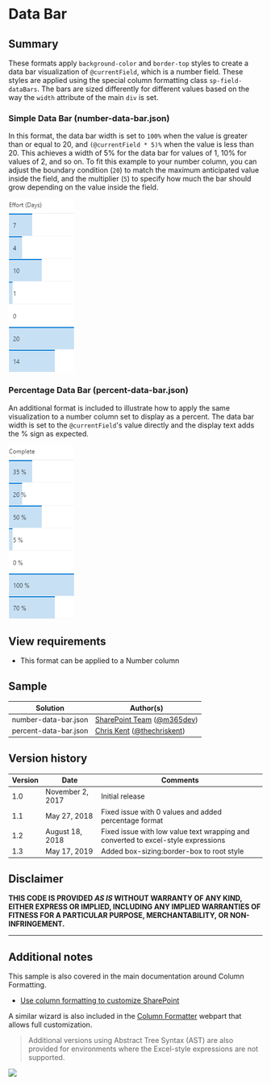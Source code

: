 # Data Bar

## Summary
These formats apply `background-color` and `border-top` styles to create a data bar visualization of `@currentField`, which is a number field. These styles are applied using the special column formatting class `sp-field-dataBars`. The bars are sized differently for different values based on the way the `width` attribute of the main `div` is set.

### Simple Data Bar (number-data-bar.json)
In this format, the data bar width is set to `100%` when the value is greater than or equal to 20, and `(@currentField * 5)%` when the value is less than 20. This achieves a width of 5% for the data bar for values of 1, 10% for values of 2, and so on. To fit this example to your number column, you can adjust the boundary condition (`20`) to match the maximum anticipated value inside the field, and the multiplier (`5`) to specify how much the bar should grow depending on the value inside the field.

![screenshot of the sample](./assets/screenshot.png)

### Percentage Data Bar (percent-data-bar.json)
An additional format is included to illustrate how to apply the same visualization to a number column set to display as a percent. The data bar width is set to the `@currentField`'s value directly and the display text adds the % sign as expected.

![screenshot of the Percentage Data Bar](./assets/screenshot-percent.png)

## View requirements
- This format can be applied to a Number column

## Sample

Solution|Author(s)
--------|---------
number-data-bar.json | [SharePoint Team](https://github.com/SharePoint) ([@m365dev](https://twitter.com/m365dev))
percent-data-bar.json | [Chris Kent](https://github.com/thechriskent) ([@thechriskent](https://twitter.com/thechriskent))

## Version history

Version|Date|Comments
-------|----|--------
1.0|November 2, 2017|Initial release
1.1|May 27, 2018|Fixed issue with 0 values and added percentage format
1.2|August 18, 2018|Fixed issue with low value text wrapping and converted to excel-style expressions
1.3|May 17, 2019|Added box-sizing:border-box to root style

## Disclaimer
**THIS CODE IS PROVIDED *AS IS* WITHOUT WARRANTY OF ANY KIND, EITHER EXPRESS OR IMPLIED, INCLUDING ANY IMPLIED WARRANTIES OF FITNESS FOR A PARTICULAR PURPOSE, MERCHANTABILITY, OR NON-INFRINGEMENT.**

---

## Additional notes
This sample is also covered in the main documentation around Column Formatting.

- [Use column formatting to customize SharePoint](https://docs.microsoft.com/en-us/sharepoint/dev/declarative-customization/column-formatting)

A similar wizard is also included in the [Column Formatter](https://github.com/SharePoint/sp-dev-solutions/blob/master/solutions/ColumnFormatter/README.md) webpart that allows full customization.

> Additional versions using Abstract Tree Syntax (AST) are also provided for environments where the Excel-style expressions are not supported.

<img src="https://pnptelemetry.azurewebsites.net/list-formatting/column-samples/number-data-bar" />